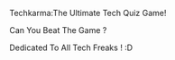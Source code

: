 
Techkarma:The Ultimate Tech Quiz Game!

Can You Beat The Game ? 

Dedicated To All Tech Freaks ! :D
